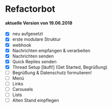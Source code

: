 # Refactorbot

#### aktuelle Version von 19.06.2018
- [x] neu aufgesetzt
- [x] erste modulare Struktur
- [x] webhook
- [x] Nachrichten empfangen & verarbeiten
- [x] Nachrichten senden
- [x] Quick Replies senden
- [x] Thread Setup [läuft!] (Get Started, Begrüßung)
- [ ] Begrüßung & Datenschutz formulieren!
- [ ] Menü
- [ ] Links
- [ ] Carousels
- [ ] Lists
- [ ] Alten Stand einpflegen
